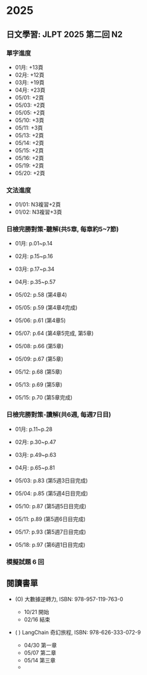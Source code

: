 # 2025

## 日文學習: JLPT 2025 第二回 N2

### 單字進度

- 01月: +13頁
- 02月: +12頁
- 03月: +19頁
- 04月: +23頁
- 05/01: +2頁
- 05/03: +2頁
- 05/05: +2頁
- 05/10: +3頁
- 05/11: +3頁
- 05/13: +2頁
- 05/14: +2頁
- 05/15: +2頁
- 05/16: +2頁
- 05/19: +2頁
- 05/20: +2頁

### 文法進度

- 01/01: N3複習+2頁
- 01/02: N3複習+3頁

### 日檢完勝對策-聽解(共5章, 每章約5~7節)

- 01月: p.01~p.14
- 02月: p.15~p.16
- 03月: p.17~p.34
- 04月: p.35~p.57

- 05/02: p.58 (第4章4)
- 05/05: p.59 (第4章4完成)
- 05/06: p.61 (第4章5)
- 05/07: p.64 (第4章5完成, 第5章)
- 05/08: p.66 (第5章)
- 05/09: p.67 (第5章)
- 05/12: p.68 (第5章)
- 05/13: p.69 (第5章)
- 05/15: p.70 (第5章完成)



### 日檢完勝對策-讀解(共6週, 每週7日目)

- 01月: p.11~p.28
- 02月: p.30~p.47
- 03月: p.49~p.63
- 04月: p.65~p.81

- 05/03: p.83 (第5週3日目完成)
- 05/04: p.85 (第5週4日目完成)
- 05/10: p.87 (第5週5日目完成)
- 05/11: p.89 (第5週6日目完成)
- 05/17: p.93 (第5週7日目完成)
- 05/18: p.97 (第6週1日目完成)

### 模擬試題 6 回



## 閱讀書單

- (O) 大數據逆轉力, ISBN: 978-957-119-763-0
  - 10/21 開始
  - 02/16 結束

- ( ) LangChain 奇幻旅程, ISBN: 978-626-333-072-9
  - 04/30 第一章
  - 05/07 第二章
  - 05/14 第三章
  - 
